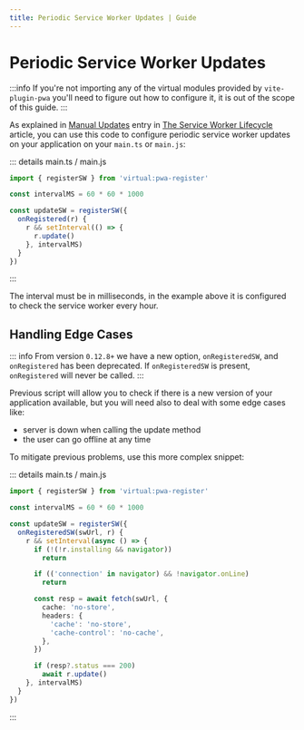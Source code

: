 ```yaml
---
title: Periodic Service Worker Updates | Guide
---
```


# Periodic Service Worker Updates

:::info
If you're not importing any of the virtual modules provided by `vite-plugin-pwa` you'll need to figure out how to configure it, it is out of the scope of this guide.
:::

As explained in [Manual Updates](https://developers.google.com/web/fundamentals/primers/service-workers/lifecycle#manual-updates) entry in [The Service Worker Lifecycle](https://web.dev/service-worker-lifecycle/) article, you can use this code to configure periodic service worker updates on your application on your `main.ts` or `main.js`:

::: details main.ts / main.js
```ts
import { registerSW } from 'virtual:pwa-register'

const intervalMS = 60 * 60 * 1000

const updateSW = registerSW({
  onRegistered(r) {
    r && setInterval(() => {
      r.update()
    }, intervalMS)
  }
})
```
:::

The interval must be in milliseconds, in the example above it is configured to check the service worker every hour.

## Handling Edge Cases

::: info
From version `0.12.8+` we have a new option, `onRegisteredSW`, and `onRegistered` has been deprecated. If `onRegisteredSW` is present, `onRegistered` will never be called.
:::

Previous script will allow you to check if there is a new version of your application available, but you will need also to deal with some edge cases like:
- server is down when calling the update method
- the user can go offline at any time

To mitigate previous problems, use this more complex snippet:

::: details main.ts / main.js
```ts
import { registerSW } from 'virtual:pwa-register'

const intervalMS = 60 * 60 * 1000

const updateSW = registerSW({
  onRegisteredSW(swUrl, r) {
    r && setInterval(async () => {
      if (!(!r.installing && navigator))
        return

      if (('connection' in navigator) && !navigator.onLine)
        return

      const resp = await fetch(swUrl, {
        cache: 'no-store',
        headers: {
          'cache': 'no-store',
          'cache-control': 'no-cache',
        },
      })

      if (resp?.status === 200)
        await r.update()
    }, intervalMS)
  }
})
```
:::

<HeuristicWorkboxWindow />
